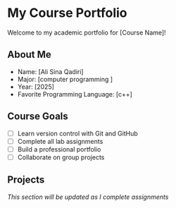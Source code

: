 # My Course Portfolio

Welcome to my academic portfolio for [Course Name]!

## About Me
- Name: [Ali Sina Qadiri]
- Major: [computer programming ]
- Year: [2025]
- Favorite Programming Language: [c++]

## Course Goals
- [ ] Learn version control with Git and GitHub
- [ ] Complete all lab assignments
- [ ] Build a professional portfolio
- [ ] Collaborate on group projects

## Projects
*This section will be updated as I complete assignments*
